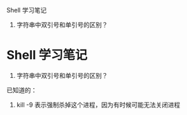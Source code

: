Shell 学习笔记
1. 字符串中双引号和单引号的区别？




Shell 学习笔记
============================

1. 字符串中双引号和单引号的区别？







已知道的：
1. kill -9 表示强制杀掉这个进程，因为有时候可能无法关闭进程
